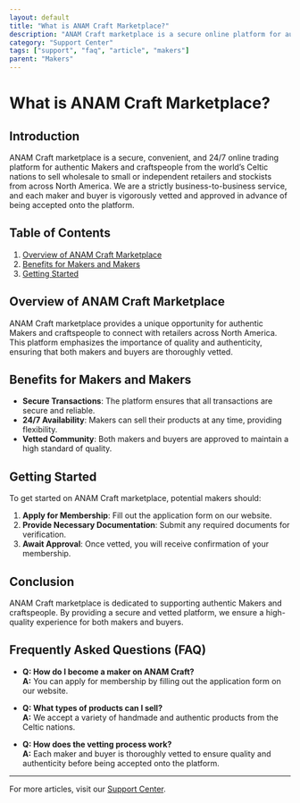 ```yaml
---
layout: default
title: "What is ANAM Craft Marketplace?"
description: "ANAM Craft marketplace is a secure online platform for authentic Makers and craftspeople."
category: "Support Center"
tags: ["support", "faq", "article", "makers"]
parent: "Makers"
---
```


# What is ANAM Craft Marketplace?

## Introduction

ANAM Craft marketplace is a secure, convenient, and 24/7 online trading platform for authentic Makers and craftspeople from the world’s Celtic nations to sell wholesale to small or independent retailers and stockists from across North America. We are a strictly business-to-business service, and each maker and buyer is vigorously vetted and approved in advance of being accepted onto the platform.

## Table of Contents
1. [Overview of ANAM Craft Marketplace](#overview-of-anam-craft-marketplace)
2. [Benefits for Makers and Makers](#benefits-for-makers-and-makers)
3. [Getting Started](#getting-started)

## Overview of ANAM Craft Marketplace

ANAM Craft marketplace provides a unique opportunity for authentic Makers and craftspeople to connect with retailers across North America. This platform emphasizes the importance of quality and authenticity, ensuring that both makers and buyers are thoroughly vetted.

## Benefits for Makers and Makers

- **Secure Transactions**: The platform ensures that all transactions are secure and reliable.
- **24/7 Availability**: Makers can sell their products at any time, providing flexibility.
- **Vetted Community**: Both makers and buyers are approved to maintain a high standard of quality.

## Getting Started

To get started on ANAM Craft marketplace, potential makers should:

1. **Apply for Membership**: Fill out the application form on our website.
2. **Provide Necessary Documentation**: Submit any required documents for verification.
3. **Await Approval**: Once vetted, you will receive confirmation of your membership.

## Conclusion

ANAM Craft marketplace is dedicated to supporting authentic Makers and craftspeople. By providing a secure and vetted platform, we ensure a high-quality experience for both makers and buyers.

## Frequently Asked Questions (FAQ)

- **Q: How do I become a maker on ANAM Craft?**  
  **A:** You can apply for membership by filling out the application form on our website.

- **Q: What types of products can I sell?**  
  **A:** We accept a variety of handmade and authentic products from the Celtic nations.

- **Q: How does the vetting process work?**  
  **A:** Each maker and buyer is thoroughly vetted to ensure quality and authenticity before being accepted onto the platform.
---

For more articles, visit our [Support Center](https://support.anamcraft.com).